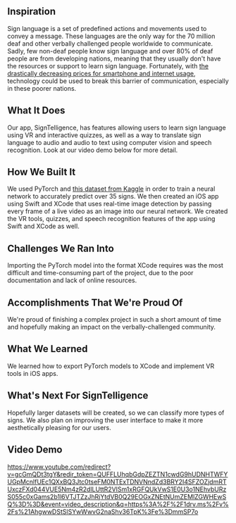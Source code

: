 ## Inspiration
Sign language is a set of predefined actions and movements used to convey a message. These languages are the only way for the 70 million deaf and other verbally challenged people worldwide to communicate. Sadly, few non-deaf people know sign language and over 80% of deaf people are from developing nations, meaning that they usually don't have the resources or support to learn sign language. Fortunately, with [the drastically decreasing prices for smartphone and internet usage](https://qz.com/india/1483368/indias-smartphone-internet-usage-will-surge-by-2022-cisco-says/), technology could be used to break this barrier of communication, especially in these poorer nations.

## What It Does
Our app, SignTelligence, has features allowing users to learn sign language using VR and interactive quizzes, as well as a way to translate sign language to audio and audio to text using computer vision and speech recognition. Look at our video demo below for more detail.

## How We Built It
We used PyTorch and [this dataset from Kaggle](https://www.kaggle.com/ayuraj/american-sign-language-dataset) in order to train a neural network to accurately predict over 35 signs. We then created an iOS app using Swift and XCode that uses real-time image detection by passing every frame of a live video as an image into our neural network. We created the VR tools, quizzes, and speech recognition features of the app using Swift and XCode as well.

## Challenges We Ran Into
Importing the PyTorch model into the format XCode requires was the most difficult and time-consuming part of the project, due to the poor documentation and lack of online resources.

## Accomplishments That We're Proud Of
We're proud of finishing a complex project in such a short amount of time and hopefully making an impact on the verbally-challenged community.

## What We Learned
We learned how to export PyTorch models to XCode and implement VR tools in iOS apps.

## What's Next For SignTelligence
Hopefully larger datasets will be created, so we can classify more types of signs. We also plan on improving the user interface to make it more aesthetically pleasing for our users.

## Video Demo
https://www.youtube.com/redirect?v=gcGmQDt3tgY&redir_token=QUFFLUhqbGdpZEZTN1cwdG9hUDNHTWFYUGpMcnlfUEc1QXxBQ3Jtc0tseFM0NTExTDNVNndZd3BRY2I4SFZOZjdmRTUxczFXd044VUE5Nm4zR2dlLUttR2VlSm1xRGFQUkVwS1E0U3o1NEhvbURzS055c0xGams2b1l6VTJTZzJhRjYtdVB0Q29EOGxZNEtNUmZEMlZGWHEwSQ%3D%3D&event=video_description&q=https%3A%2F%2F1drv.ms%2Fv%2Fs%21AhgwwDStSlSYwWwvG2naShv36TpK%3Fe%3DmmSP7o
